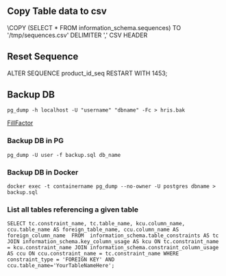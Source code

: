 ## Copy Table data to csv
\COPY (SELECT * FROM information_schema.sequences) TO '/tmp/sequences.csv' DELIMITER ',' CSV HEADER
>
## Reset Sequence
ALTER SEQUENCE product_id_seq RESTART WITH 1453;
>

## Backup DB
`pg_dump -h localhost -U "username" "dbname" -Fc > hris.bak`
>
[FillFactor](https://www.cybertec-postgresql.com/en/what-is-fillfactor-and-how-does-it-affect-postgresql-performance/)

>
### Backup DB in PG
`pg_dump -U user -f backup.sql db_name`

### Backup DB in Docker
`docker exec -t containername pg_dump --no-owner -U postgres dbname > backup.sql`
### List all tables referencing a given table
  `SELECT
  tc.constraint_name, tc.table_name, kcu.column_name, 
  ccu.table_name AS foreign_table_name,
  ccu.column_name AS foreign_column_name 
  FROM 
  information_schema.table_constraints AS tc 
  JOIN information_schema.key_column_usage AS kcu
    ON tc.constraint_name = kcu.constraint_name
  JOIN information_schema.constraint_column_usage AS ccu
    ON ccu.constraint_name = tc.constraint_name
  WHERE constraint_type = 'FOREIGN KEY' AND ccu.table_name='YourTableNameHere';`
